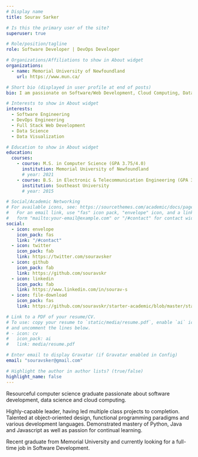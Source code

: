 ```yaml
---
# Display name
title: Sourav Sarker

# Is this the primary user of the site?
superuser: true

# Role/position/tagline
role: Software Developer | DevOps Developer

# Organizations/Affiliations to show in About widget
organizations:
  - name: Memorial University of Newfoundland
    url: https://www.mun.ca/

# Short bio (displayed in user profile at end of posts)
bio: I am passionate on Software/Web Development, Cloud Computing, Data Science and Data Visualization.

# Interests to show in About widget
interests:
  - Software Engineering
  - DevOps Engineering
  - Full Stack Web Development
  - Data Science
  - Data Visualization

# Education to show in About widget
education:
  courses:
    - course: M.S. in Computer Science (GPA 3.75/4.0)
      institution: Memorial University of Newfoundland
      # year: 2021
    - course: B.S. in Electronic & Telecommunication Engineering (GPA 3.89/4.0)
      institution: Southeast University
      # year: 2015

# Social/Academic Networking
# For available icons, see: https://sourcethemes.com/academic/docs/page-builder/#icons
#   For an email link, use "fas" icon pack, "envelope" icon, and a link in the
#   form "mailto:your-email@example.com" or "/#contact" for contact widget.
social:
  - icon: envelope
    icon_pack: fas
    link: "/#contact"
  - icon: twitter
    icon_pack: fab
    link: https://twitter.com/souravsker
  - icon: github
    icon_pack: fab
    link: https://github.com/souravskr
  - icon: linkedin
    icon_pack: fab
    link: https://www.linkedin.com/in/sourav-s
  - icon: file-download
    icon_pack: fas
    link: https://github.com/souravskr/starter-academic/blob/master/static/resume.pdf

# Link to a PDF of your resume/CV.
# To use: copy your resume to `static/media/resume.pdf`, enable `ai` icons in `params.toml`,
# and uncomment the lines below.
# - icon: cv
#   icon_pack: ai
#   link: media/resume.pdf

# Enter email to display Gravatar (if Gravatar enabled in Config)
email: "souravsker@gmail.com"

# Highlight the author in author lists? (true/false)
highlight_name: false
---
```


Resourceful computer science graduate passionate about software development, data science and cloud computing.

Highly-capable leader, having led multiple class projects to completion. Talented at object-oriented design, functional programming paradigms and various development languages. Demonstrated mastery of Python, Java and Javascript as well as passion for continual learning.

Recent graduate from Memorial University and currently looking for a full-time job in Software Development.

<!-- {{< icon name="download" pack="fas" >}} Download my {{< staticref "/static/resume.pdf" "newtab" >}}resumé{{< /staticref >}}. -->
